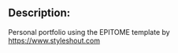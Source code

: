 


Description:
-------

Personal portfolio using the EPITOME template by https://www.styleshout.com 




